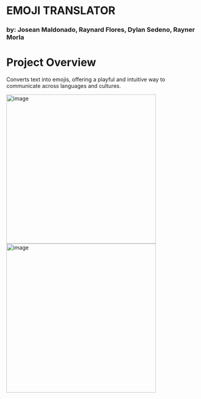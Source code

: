 # EMOJI TRANSLATOR
 ### by: Josean Maldonado, Raynard Flores, Dylan Sedeno, Rayner Morla

# Project Overview
Converts text into emojis, offering a playful and intuitive way to communicate across languages and cultures.

<img width="391" alt="image" src="https://github.com/DmanDSR/LLM_Lab/assets/48893423/55ea301c-3830-4d80-a03f-713fba847c21">

<img width="391" alt="image" src="https://github.com/DmanDSR/LLM_Lab/assets/48893423/b392309a-c285-4e95-af55-667a9d376feb">

